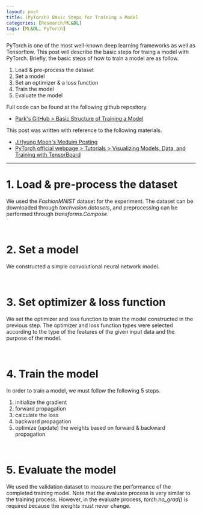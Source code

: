 ```yaml
---
layout: post
title: (PyTorch) Basic Steps for Training a Model
categories: [Research/ML&DL]
tags: [ML&DL, PyTorch]
---
```

PyTorch is one of the most well-known deep learning frameworks as well as Tensorflow. This post will describe the basic steps for traing a model with PyTorch. Briefly, the basic steps of how to train a model are as follow.

1. Load & pre-process the dataset
2. Set a model
3. Set an optimizer & a loss function
4. Train the model
5. Evaluate the model

Full code can be found at the following github repository.
- [Park's GitHub > Basic Structure of Training a Model](https://github.com/jhyun0919/deep_dive_into_pytorch/blob/master/tutorials/01.%20basic/pytorch%20basic%20structure.ipynb)

This post was written with reference to the following materials.
- [JiHyung Moon's Meduim Posting](https://medium.com/@inmoonlight/pytorch%EB%A1%9C-%EB%94%A5%EB%9F%AC%EB%8B%9D%ED%95%98%EA%B8%B0-intro-afd9c67404c3)
- [PyTorch official webpage > Tutorials > Visualizing Models, Data, and Training with TensorBoard](https://pytorch.org/tutorials/intermediate/tensorboard_tutorial.html)

---

# 1. Load & pre-process the dataset

We used the *FashionMNIST* dataset for the experiment. The dataset can be downloaded through *torchvision.datasets*, and preprocessing can be performed through *transforms.Compose*.

<p align="center">
<script src="https://gist.github.com/jhyun0919/6bd4ac356c46bfc7efe42e664ab83403.js"></script>
</p>
<br/>

# 2. Set a model

We constructed a simple convolutional neural network model.

<p align="center">
<script src="https://gist.github.com/jhyun0919/5023e2b1d56c0fe89961ba09ef192476.js"></script>
</p>
<br/>

# 3. Set optimizer & loss function

We set the optimizer and loss function to train the model constructed in the previous step. The optimizer and loss function types were selected according to the type of the features of the given input data and the purpose of the model.

<p align="center">
<script src="https://gist.github.com/jhyun0919/e916c7736f96b4c5df111d81bece262e.js"></script>
</p>
<br/>

# 4. Train the model

In order to train a model, we must follow the following 5 steps.

1. initialize the gradient
2. forward propagation
3. calculate the loss
4. backward propagation
5. optimize (update) the weights based on forward & backward propagation

<p align="center">
<script src="https://gist.github.com/jhyun0919/93422cef8d6be9df23b2c8ecc55dc918.js"></script>
</p>
<br/>

# 5. Evaluate the model

We used the validation dataset to measure the performance of the completed training model. Note that the evaluate process is very similar to the training process. However, in the evaluate process, *torch.no_grad()* is required because the weights must never change.

<p align="center">
<script src="https://gist.github.com/jhyun0919/5cb29e6e63d6c0a68a70742b2a1eba9d.js"></script>
</p>

